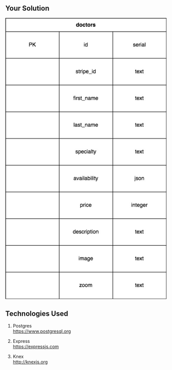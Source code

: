 ## Your Solution

![database schema](./assets/yoursolution-schema.jpg)

## Technologies Used

1. Postgres  
https://www.postgresql.org

2. Express  
https://expressjs.com

3.  Knex  
http://knexjs.org